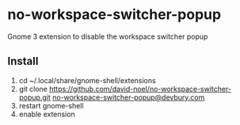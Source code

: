 no-workspace-switcher-popup
===========================

Gnome 3 extension to disable the workspace switcher popup


Install
-------

1.  cd ~/.local/share/gnome-shell/extensions
2.  git clone https://github.com/david-noel/no-workspace-switcher-popup.git no-workspace-switcher-popup@devbury.com
3.  restart gnome-shell
4.  enable extension